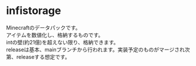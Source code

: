 # infistorage
 Minecraftのデータパックです。  
アイテムを数値化し、格納するものです。  
intの壁(約21億)を超えない限り、格納できます。  
releaseは基本、mainブランチから行われます。実装予定のものがマージされ次第、releaseする想定です。
